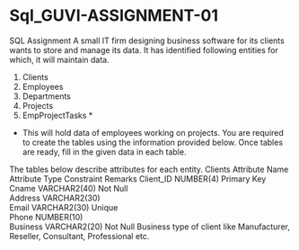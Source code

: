 # Sql_GUVI-ASSIGNMENT-01

SQL Assignment
A small IT firm designing business software for its clients wants to store and manage its data. It has identified following entities for which, it will maintain data.
1.	Clients
2.	Employees
3.	Departments
4.	Projects
5.	EmpProjectTasks *
* This will hold data of employees working on projects.
You are required to create the tables using the information provided below. Once tables are ready, fill in the given data in each table.

The tables below describe attributes for each entity.
Clients
Attribute Name	Attribute Type	Constraint	Remarks
Client_ID	NUMBER(4)	Primary Key	
Cname	VARCHAR2(40)	Not Null	
Address	VARCHAR2(30)		
Email	VARCHAR2(30)	Unique	
Phone	NUMBER(10)		
Business	VARCHAR2(20)	Not Null	Business type of client like Manufacturer, Reseller, Consultant,
Professional etc.

